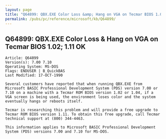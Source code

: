 ```yaml
---
layout: page
title: "Q64899: QBX.EXE Color Loss &amp; Hang on VGA on Tecmar BIOS 1.02; 1.11 OK"
permalink: /pubs/pc/reference/microsoft/kb/Q64899/
---
```


## Q64899: QBX.EXE Color Loss &amp; Hang on VGA on Tecmar BIOS 1.02; 1.11 OK

	Article: Q64899
	Version(s): 7.00 7.10
	Operating System: MS-DOS
	Flags: ENDUSER | B_QuickBAS
	Last Modified: 17-OCT-1990
	
	Several customers have reported that when running QBX.EXE from
	Microsoft BASIC Professional Development System (PDS) version 7.00 or
	7.10 on a machine with a Tecmar ROM BIOS version 1.02 or 1.04, if a
	VGA screen is being used, the environment loses color and the system
	eventually hangs or reboots itself.
	
	Tecmar is researching this problem and will provide a free upgrade to
	Tecmar ROM BIOS version 1.11. To obtain this free upgrade, call Tecmar
	technical support at (800) 344-4463.
	
	This information applies to Microsoft BASIC Professional Development
	System (PDS) versions 7.00 and 7.10 for MS-DOS.
